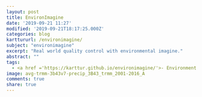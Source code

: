 ```yaml
---
layout: post
title: EnvironImagine
date: '2019-09-21 11:27'
modified: '2019-09-21T18:17:25.000Z'
categories: blog
karttururl: /environimagine/
subject: "environimagine"
excerpt: "Real world quality control with environmental imagine."
abstract: ""
tags:
  - <a href ='https://karttur.github.io/environimagine/'>- Environment imagine</a>
image: avg-trmm-3b43v7-precip_3B43_trmm_2001-2016_A
comments: true
share: true
---
```

